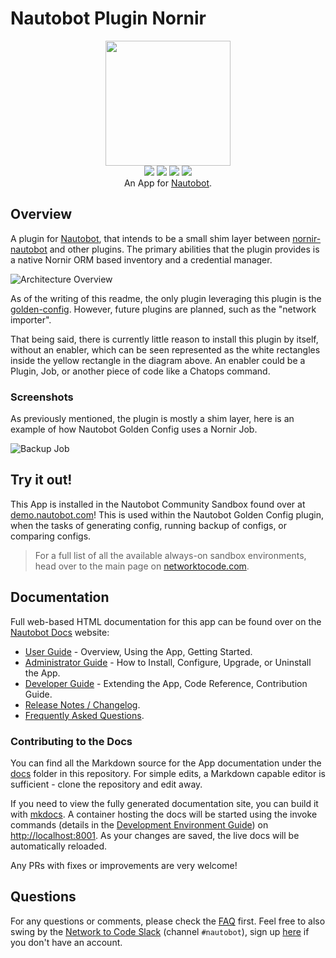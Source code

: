 # Nautobot Plugin Nornir

<!-- TODO: Swap links to not relative once live -->

<p align="center">
  <img src="https://raw.githubusercontent.com/nautobot/nautobot-plugin-nornir/develop/docs/images/icon-NautobotPluginNornir.png" class="logo" height="200px">
  <br>
  <a href="https://github.com/nautobot/nautobot-plugin-nornir/actions"><img src="https://github.com/nautobot/nautobot-plugin-nornir/actions/workflows/ci.yml/badge.svg?branch=main"></a>
  <a href="https://docs.nautobot.com/projects/nautobot-plugin-nornir/en/latest"><img src="https://readthedocs.org/projects/nautobot-plugin-nornir/badge/"></a>
  <a href="https://pypi.org/project/nautobot-plugin-nornir/"><img src="https://img.shields.io/pypi/v/nautobot-plugin-nornir"></a>
  <a href="https://pypi.org/project/nautobot-plugin-nornir/"><img src="https://img.shields.io/pypi/dm/nautobot-plugin-nornir"></a>
  <br>
  An App for <a href="https://github.com/nautobot/nautobot">Nautobot</a>.
</p>

## Overview

A plugin for [Nautobot](https://github.com/nautobot/nautobot), that intends to be a small shim layer between [nornir-nautobot](https://github.com/nautobot/nornir-nautobot) and other plugins. The primary abilities that the plugin provides is a native Nornir ORM based inventory and a credential manager.

![Architecture Overview](https://raw.githubusercontent.com/nautobot/nautobot-plugin-nornir/develop/docs/images/architecture-overview.png)

As of the writing of this readme, the only plugin leveraging this plugin is the [golden-config](https://github.com/nautobot/nautobot-plugin-golden-config). However, future plugins are planned, such as the "network importer".

That being said, there is currently little reason to install this plugin by itself, without an enabler, which can be seen represented as the white rectangles inside the yellow rectangle in the diagram above. An enabler could be a Plugin, Job, or another piece of code like a Chatops command.

### Screenshots

As previously mentioned, the plugin is mostly a shim layer, here is an example of how Nautobot Golden Config uses a Nornir Job.

![Backup Job](https://raw.githubusercontent.com/nautobot/nautobot-plugin-nornir/develop/docs/images/nornir-backup-job.png)

## Try it out!

This App is installed in the Nautobot Community Sandbox found over at [demo.nautobot.com](https://demo.nautobot.com/)! This is used within the Nautobot Golden Config plugin, when the tasks of generating config, running backup of configs, or comparing configs.

> For a full list of all the available always-on sandbox environments, head over to the main page on [networktocode.com](https://www.networktocode.com/nautobot/sandbox-environments/).

## Documentation

Full web-based HTML documentation for this app can be found over on the [Nautobot Docs](https://docs.nautobot.com) website:

- [User Guide](./docs/user/app_overview.md) - Overview, Using the App, Getting Started.
- [Administrator Guide](./docs/admin/admin_install.md) - How to Install, Configure, Upgrade, or Uninstall the App.
- [Developer Guide](./docs/dev/dev_contributing.md) - Extending the App, Code Reference, Contribution Guide.
- [Release Notes / Changelog](./docs/admin/release_notes/).
- [Frequently Asked Questions](./docs/user/app_faq.md).


<!-- 
TODO: Swap once going live with docs
- [User Guide](https://docs.nautobot.com/projects/nautobot-plugin-nornir/en/latest/user/app_overview/) - Overview, Using the App, Getting Started.
- [Administrator Guide](https://docs.nautobot.com/projects/nautobot-plugin-nornir/en/latest/admin/admin_install/) - How to Install, Configure, Upgrade, or Uninstall the App.
- [Developer Guide](https://docs.nautobot.com/projects/nautobot-plugin-nornir/en/latest/dev/dev_contributing/) - Extending the App, Code Reference, Contribution Guide.
- [Release Notes / Changelog](https://docs.nautobot.com/projects/nautobot-plugin-nornir/en/latest/admin/release_notes/).
- [Frequently Asked Questions](https://docs.nautobot.com/projects/nautobot-plugin-nornir/en/latest/user/app_faq/).
-->

### Contributing to the Docs

You can find all the Markdown source for the App documentation under the [docs](https://github.com/nautobot/nautobot-plugin-nornir/tree/develop/docs) folder in this repository. For simple edits, a Markdown capable editor is sufficient - clone the repository and edit away.

If you need to view the fully generated documentation site, you can build it with [mkdocs](https://www.mkdocs.org/). A container hosting the docs will be started using the invoke commands (details in the [Development Environment Guide](https://docs.nautobot.com/projects/nautobot-plugin-nornir/en/latest/dev/dev_environment/#docker-development-environment)) on [http://localhost:8001](http://localhost:8001). As your changes are saved, the live docs will be automatically reloaded.

Any PRs with fixes or improvements are very welcome!

## Questions

For any questions or comments, please check the [FAQ](https://docs.nautobot.com/projects/nautobot-plugin-nornir/en/latest/user/app_faq/) first. Feel free to also swing by the [Network to Code Slack](https://networktocode.slack.com/) (channel `#nautobot`), sign up [here](http://slack.networktocode.com/) if you don't have an account.
